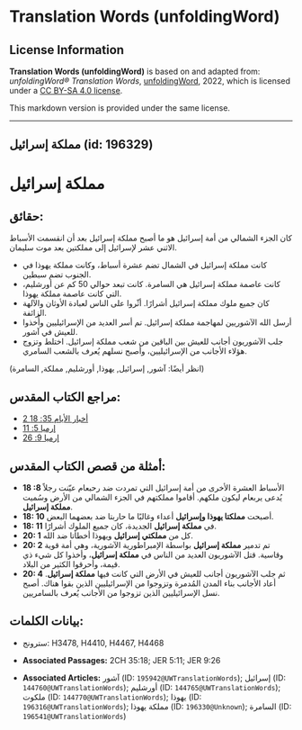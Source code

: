 # Translation Words (unfoldingWord)

## License Information

**Translation Words (unfoldingWord)** is based on and adapted from: _unfoldingWord® Translation Words_, [unfoldingWord](https://unfoldingword.org/utw), 2022, which is licensed under a [CC BY-SA 4.0 license](https://creativecommons.org/licenses/by-sa/4.0/legalcode.en).

This markdown version is provided under the same license.



--------------------------------

## مملكة إسرائيل (id: 196329)

مملكة إسرائيل
=============

حقائق:
------

كان الجزء الشمالي من أمة إسرائيل هو ما أصبح مملكة إسرائيل بعد أن انقسمت الأسباط الاثني عشر لإسرائيل إلى مملكتين بعد موت سليمان.

* كانت مملكة إسرائيل في الشمال تضم عشرة أسباط، وكانت مملكة يهوذا في الجنوب تضم سبطين.
* كانت عاصمة مملكة إسرائيل هي السامرة. كانت تبعد حوالي 50 كم عن أورشليم، التي كانت عاصمة مملكة يهوذا.
* كان جميع ملوك مملكة إسرائيل أشرارًا. أثّروا على الناس لعبادة الأوثان والآلهة الزائفة.
* أرسل الله الآشوريين لمهاجمة مملكة إسرائيل. تم أسر العديد من الإسرائيليين وأُخذوا للعيش في آشور.
* جلب الآشوريون أجانب للعيش بين الباقين من شعب مملكة إسرائيل. اختلط وتزوج هؤلاء الأجانب من الإسرائيليين، وأصبح نسلهم يُعرف بالشعب السامري.

(انظر أيضًا: آشور, إسرائيل, يهوذا, أورشليم, مملكة, السامرة)

مراجع الكتاب المقدس:
--------------------

* [2 أخبار الأيام 35: 18](https://ref.ly/2Chr35:18)
* [إرميا 5: 11](https://ref.ly/Jer5:11)
* [إرميا 9: 26](https://ref.ly/Jer9:26)

أمثلة من قصص الكتاب المقدس:
---------------------------

* **18 :8** الأسباط العشرة الأخرى من أمة إسرائيل التي تمردت ضد رحبعام عيّنت رجلاً يُدعى يربعام ليكون ملكهم. أقاموا مملكتهم في الجزء الشمالي من الأرض وسُميت **مملكة إسرائيل**.
* **18: 10** أصبحت **مملكتا يهوذا وإسرائيل** أعداء وغالبًا ما حاربتا ضد بعضهما البعض.
* **18: 11** في **مملكة إسرائيل** الجديدة، كان جميع الملوك أشرارًا.
* **20: 1** كل من **مملكتي إسرائيل** ويهوذا أخطأتا ضد الله.
* **20: 2** تم تدمير **مملكة إسرائيل** بواسطة الإمبراطورية الآشورية، وهي أمة قوية وقاسية. قتل الآشوريون العديد من الناس في **مملكة إسرائيل**، وأخذوا كل شيء ذي قيمة، وأحرقوا الكثير من البلاد.
* **20: 4** ثم جلب الآشوريون أجانب للعيش في الأرض التي كانت فيها **مملكة إسرائيل**. أعاد الأجانب بناء المدن المُدمرة وتزوجوا من الإسرائيليين الذين بقوا هناك. أصبح نسل الإسرائيليين الذين تزوجوا من الأجانب يُعرف بالسامريين.

بيانات الكلمات:
---------------

* سترونج: H3478, H4410, H4467, H4468

* **Associated Passages:** 2CH 35:18; JER 5:11; JER 9:26
* **Associated Articles:** آشور (ID: `195942@UWTranslationWords`); إسرائيل (ID: `144760@UWTranslationWords`); أورشليم (ID: `144765@UWTranslationWords`); ملكوت (ID: `144770@UWTranslationWords`); يهوذا (ID: `196316@UWTranslationWords`); مملكة يهوذا (ID: `196330@Unknown`); السامرة (ID: `196541@UWTranslationWords`)

